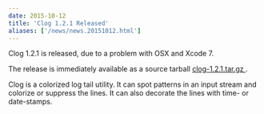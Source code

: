```yaml
---
date: 2015-10-12
title: 'Clog 1.2.1 Released'
aliases: ['/news/news.20151012.html']
---
```

<div class="col-md-8 main">
 <div class="row">
  <p>
   Clog 1.2.1 is released, due to a problem with OSX and Xcode 7.
  </p>
  <p>
   The release is immediately available as a source tarball
   <a href="http://tasktools.org/download/clog-1.2.1.tar.gz">
    clog-1.2.1.tar.gz
   </a>
   .
  </p>
  <p>
   Clog is a colorized log tail utility. It can spot patterns in an
            input stream and colorize or suppress the lines. It can also
            decorate the lines with time- or date-stamps.
  </p>
  <br/>
  <br/>
 </div>
</div>

